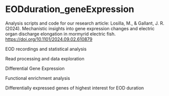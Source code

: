 # EODduration_geneExpression

Analysis scripts and code for our research article: Losilla, M., & Gallant, J. R. (2024). Mechanistic insights into gene expression changes and electric organ discharge elongation in mormyrid electric fish. https://doi.org/10.1101/2024.09.02.610879

EOD recordings and statistical analysis

Read processing and data exploration

Differential Gene Expression

Functional enrichment analysis

Differentially expressed genes of highest interest for EOD duration


